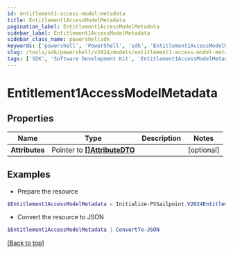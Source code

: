 ```yaml
---
id: entitlement1-access-model-metadata
title: Entitlement1AccessModelMetadata
pagination_label: Entitlement1AccessModelMetadata
sidebar_label: Entitlement1AccessModelMetadata
sidebar_class_name: powershellsdk
keywords: ['powershell', 'PowerShell', 'sdk', 'Entitlement1AccessModelMetadata'] 
slug: /tools/sdk/powershell/v2024/models/entitlement1-access-model-metadata
tags: ['SDK', 'Software Development Kit', 'Entitlement1AccessModelMetadata']
---
```



# Entitlement1AccessModelMetadata

## Properties

Name | Type | Description | Notes
------------ | ------------- | ------------- | -------------
**Attributes** |  Pointer to [**[]AttributeDTO**](attribute-dto) |  | [optional] 

## Examples

- Prepare the resource
```powershell
$Entitlement1AccessModelMetadata = Initialize-PSSailpoint.V2024Entitlement1AccessModelMetadata  -Attributes [{key&#x3D;iscPrivacy, name&#x3D;Privacy, multiselect&#x3D;false, status&#x3D;active, type&#x3D;governance, objectTypes&#x3D;[all], description&#x3D;Specifies the level of privacy associated with an access item., values&#x3D;[{value&#x3D;public, name&#x3D;Public, status&#x3D;active}]}]
```

- Convert the resource to JSON
```powershell
$Entitlement1AccessModelMetadata | ConvertTo-JSON
```


[[Back to top]](#) 

